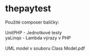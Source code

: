 # thepaytest

Použité composer balíčky:<br><br>
UnitPHP - Jednotkové testy<br>
yaLinqo - Lambda výrazy v PHP<br>
<br>
UML model v souboru Class Model.pdf
